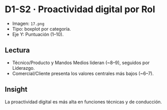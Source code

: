 # D1-S2 · Proactividad digital por Rol

- Imagen: `17.png`
- Tipo: boxplot por categoría.
- Eje Y: Puntuación (1–10).

## Lectura
- Técnico/Producto y Mandos Medios lideran (~8–9), seguidos por Liderazgo.
- Comercial/Cliente presenta los valores centrales más bajos (~6–7).

## Insight
La proactividad digital es más alta en funciones técnicas y de conducción.

